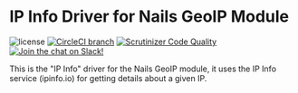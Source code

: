 # IP Info Driver for Nails GeoIP Module

![license](https://img.shields.io/badge/license-MIT-green.svg)
[![CircleCI branch](https://img.shields.io/circleci/project/github/nails/driver-geo-ip-ipinfo.svg)](https://circleci.com/gh/nails/driver-geo-ip-ipinfo)
[![Scrutinizer Code Quality](https://scrutinizer-ci.com/g/nails/driver-geo-ip-ipinfo/badges/quality-score.png)](https://scrutinizer-ci.com/g/nails/driver-geo-ip-ipinfo)
[![Join the chat on Slack!](https://now-examples-slackin-rayibnpwqe.now.sh/badge.svg)](https://nails-app.slack.com/shared_invite/MTg1NDcyNjI0ODcxLTE0OTUwMzA1NTYtYTZhZjc5YjExMQ)

This is the "IP Info" driver for the Nails GeoIP module, it uses the IP Info service (ipinfo.io) for getting details about a given IP.
